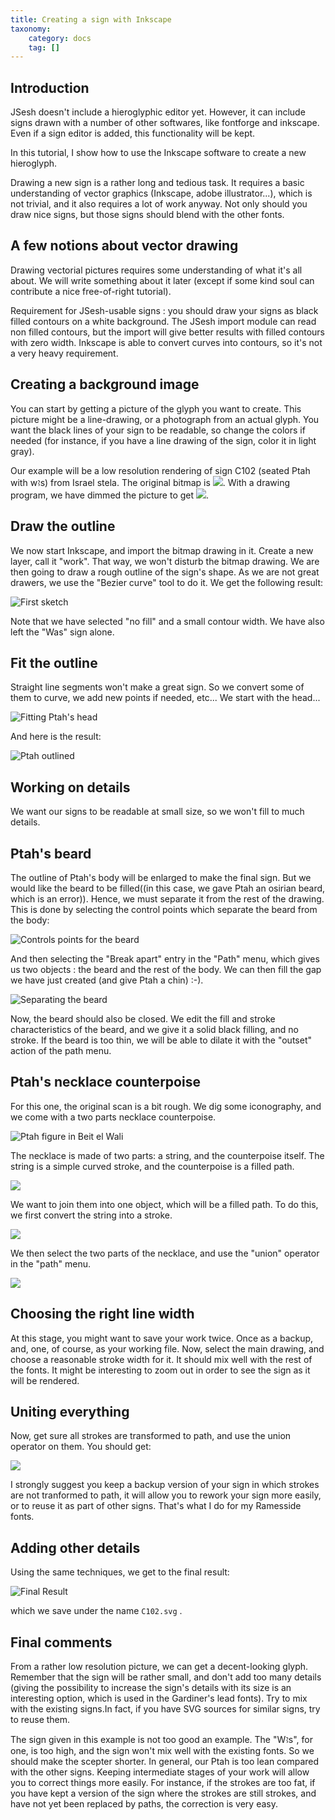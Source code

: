 ```yaml
---
title: Creating a sign with Inkscape
taxonomy:
    category: docs
    tag: []
---
```



## Introduction

JSesh doesn't include a hieroglyphic editor yet. However, it can include signs drawn with a number of other softwares, like fontforge and inkscape. Even if a sign editor is added, this functionality will be kept.

In this tutorial, I show how to use the Inkscape software to create a new hieroglyph.

Drawing a new sign is a rather long and tedious task. It requires a basic understanding of vector graphics (Inkscape, adobe illustrator...), which is not trivial, and it also requires a lot of work anyway. Not only should you draw nice signs, but those signs should blend with the other fonts.

## A few notions about vector drawing

Drawing vectorial pictures requires some understanding of what it's all about. We will write something about it later (except if some kind soul can contribute a nice free-of-right tutorial).

Requirement for JSesh-usable signs : you should draw your signs as black filled contours on a white background. The JSesh import module can read non filled contours, but the import will give better results with filled contours with zero width. Inkscape is able to convert curves into contours, so it's not a very heavy requirement.

## Creating a background image


You can start by getting a picture of the glyph you want to create. This picture might be a line-drawing, or a photograph from an actual glyph. You want the black lines of your sign to be readable, so change the colors if needed (for instance, if you have a line drawing of the sign, color it in light gray).

Our example will be a low resolution rendering of sign C102 (seated Ptah with wꜣs) from Israel stela. The original bitmap is ![](./ptahHiero.png?classes=inline). With a drawing program, we have dimmed the picture to get ![](./ptahHiero1.png).

## Draw the outline

We now start Inkscape, and import the bitmap drawing in it. Create a new layer, call it "work". That way, we won't disturb the bitmap drawing.
We are then going to draw a rough outline of the sign's shape.
As we are not great drawers, we use the "Bezier curve" tool to do it. We get the following result:


![First sketch](ink1.png?classes=caption "First sketch")

Note that we have selected "no fill" and a small contour width. We have also left the "Was" sign alone.

## Fit the outline 

Straight line segments won't make a great sign. So we convert some of them to curve, we add new points if needed, etc...
We start with the head...

![Fitting Ptah's head](ink2.png?classes=caption "Fitting Ptah's head")

And here is the result:

![Ptah outlined](ink3.png?classes=caption "Ptah outlined") 


## Working on details

We want our signs to be readable at small size, so we won't fill to much details.

## Ptah's beard

The outline of Ptah's body will be enlarged to make the final sign. But we would like the beard to be filled((in this case, we gave Ptah an osirian beard, which is an error)). Hence, we must separate it from the rest of the drawing. This is done by selecting the control points which separate the beard from the body:

![Controls points for the beard](./ink4.png?classes=caption "Controls points for the beard")


And then selecting the "Break apart" entry in the "Path" menu, which gives us two objects : the beard and the rest of the body.
We can then fill the gap we have just created (and give Ptah a chin) :-).

![Separating the beard](ink5.png?classes=caption "Separating the beard")

Now, the beard should also be closed. We edit the fill and stroke characteristics of the beard, and we give it a solid black filling, and no stroke. If the beard is too thin, we will be able to dilate it with the "outset" action of the path menu.

## Ptah's necklace counterpoise

For this one, the original scan is a bit rough. We dig some iconography, and we come with a two parts necklace counterpoise.

![Ptah figure in Beit el Wali](ptah2.jpg?classes=caption "Ptah figure in Beit el Wali")

The necklace is made of two parts: a string, and the counterpoise itself. The string is a simple curved stroke, and the counterpoise is a filled path.

![](ink6.png)

We want to join them into one object, which will be a filled path. To do this, we first convert the string into a stroke.

![](./ink7.png)

We then select the two parts of the necklace, and use the "union" operator in the "path" menu.

![](./ink8.png)

## Choosing the right line width

At this stage, you might want to save your work twice. Once as a backup, and, one, of course, as your working file. Now, select the main drawing, and choose a reasonable stroke width for it. It should mix well with the rest of the fonts. It might be interesting to zoom out in order to see the sign as it will be rendered.

## Uniting everything

Now, get sure all strokes are transformed to path, and use the union operator on them. You should get:

![](./ink9.png)

I strongly suggest you keep a backup version of your sign in which strokes are not tranformed to path, it will allow you to rework your sign more easily, or to reuse it as part of other signs. That's what I do for my Ramesside fonts. 

## Adding other details

Using the same techniques, we get to the final result:

![Final Result](./ink10.png?classes=caption "Final Result")

which we save under the name `C102.svg` .

## Final comments

From a rather low resolution picture, we can get a decent-looking glyph. Remember that the sign will be rather small, and don't add too many details (giving the possibility to increase the sign's details with its size is an interesting option, which is used in the Gardiner's lead fonts). Try to mix with the existing signs.In fact, if you have SVG sources for similar signs, try to reuse them.

The sign given in this example is not too good an example. The "Wꜣs", for one, is too high, and the sign won't mix well with the existing fonts. So we should make the scepter shorter. In general, our Ptah is too lean compared with the other signs. Keeping intermediate stages of your work will allow you to correct things more easily. For instance, if the strokes are too fat, if you have kept a version of the sign where the strokes are still strokes, and have not yet been replaced by paths, the correction is very easy.
